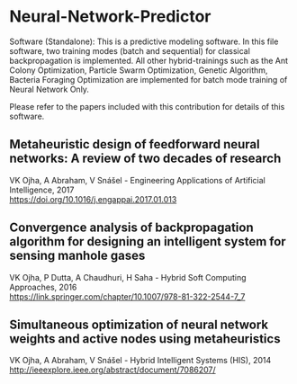 # Neural-Network-Predictor
Software (Standalone): This is a predictive modeling software. In this file software, two training modes (batch and sequential) for classical backpropagation is implemented. All other hybrid-trainings such as the Ant Colony Optimization, Particle  Swarm Optimization, Genetic Algorithm, Bacteria Foraging Optimization are implemented for batch mode training of Neural Network Only.

Please refer to the  papers included with this contribution for details of this software.

## Metaheuristic design of feedforward neural networks: A review of two decades of research
VK Ojha, A Abraham, V Snášel - Engineering Applications of Artificial Intelligence, 2017<br>
https://doi.org/10.1016/j.engappai.2017.01.013

## Convergence analysis of backpropagation algorithm for designing an intelligent system for sensing manhole gases
VK Ojha, P Dutta, A Chaudhuri, H Saha - Hybrid Soft Computing Approaches, 2016<br>
https://link.springer.com/chapter/10.1007/978-81-322-2544-7_7


## Simultaneous optimization of neural network weights and active nodes using metaheuristics
VK Ojha, A Abraham, V Snášel - Hybrid Intelligent Systems (HIS), 2014 <br>
http://ieeexplore.ieee.org/abstract/document/7086207/
